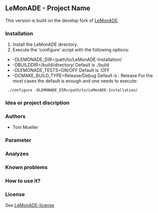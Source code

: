## LeMonADE - Project Name 

This version is build on the develop fork of [LeMonADE](https://github.com/tonimueller).

### Installation ###
1. Install the LeMonADE directory.
2. Execute the 'configure' script with the following options:
 *  -DLEMONADE_DIR=/path/to/LeMonADE-Installation/
 *  -DBUILDDIR=/build/directory/  Default is ./build
 *  -DLEMONADE_TESTS=ON/OFF Default is :OFF
 *  -DCMAKE_BUILD_TYPE=Release/Debug Default is : Release
 For the most cases the default is enough and one needs to execute:
```shell
 ./configure -DLEMONADE_DIR=/path/to/LeMonADE-Installation/
```

### Idea or project discription 

### Authors 
* Toni Mueller

### Parameter
 

### Analyzes 
 

### Known problems 
 

### How to use it?


### License
See [LeMonADE-license](https://github.com/LeMonADE-project/LeMonADE/blob/master/LICENSE)

